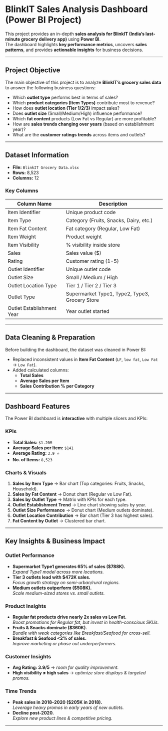 
# BlinkIT Sales Analysis Dashboard (Power BI Project)

This project provides an in-depth **sales analysis for BlinkIT (India’s last-minute grocery delivery app)** using **Power BI**.  
The dashboard highlights **key performance metrics**, uncovers **sales patterns**, and provides **actionable insights** for business decisions.

---

## Project Objective
The main objective of this project is to analyze **BlinkIT’s grocery sales data** to answer the following business questions:
- Which **outlet type** performs best in terms of sales?
- Which **product categories (Item Types)** contribute most to revenue?
- How does **outlet location (Tier 1/2/3)** impact sales?
- Does **outlet size** (Small/Medium/High) influence performance?
- Which **fat content** products (Low Fat vs Regular) are more profitable?
- How are **sales trends changing over years** (based on establishment year)?
- What are the **customer ratings trends** across items and outlets?

---

## Dataset Information
- **File:** `BlinkIT Grocery Data.xlsx`  
- **Rows:** 8,523  
- **Columns:** 12  

###  Key Columns
| Column Name                 | Description |
|------------------------------|-------------|
| Item Identifier              | Unique product code |
| Item Type                    | Category (Fruits, Snacks, Dairy, etc.) |
| Item Fat Content             | Fat category (Regular, Low Fat) |
| Item Weight                  | Product weight |
| Item Visibility              | % visibility inside store |
| Sales                        | Sales value ($) |
| Rating                       | Customer rating (1-5) |
| Outlet Identifier            | Unique outlet code |
| Outlet Size                  | Small / Medium / High |
| Outlet Location Type         | Tier 1 / Tier 2 / Tier 3 |
| Outlet Type                  | Supermarket Type1, Type2, Type3, Grocery Store |
| Outlet Establishment Year    | Year outlet started |

---

## Data Cleaning & Preparation
Before building the dashboard, the dataset was cleaned in Power BI:
- Replaced inconsistent values in **Item Fat Content** (`LF`, `low fat`, `Low Fat` → `Low Fat`).   
- Added calculated columns:
  - **Total Sales**
  - **Average Sales per Item**
  - **Sales Contribution % per Category**
---

## Dashboard Features
The Power BI dashboard is **interactive** with multiple slicers and KPIs:

### KPIs
- **Total Sales:** `$1.20M`
- **Average Sales per Item:** `$141`
- **Average Rating:** `3.9 ⭐`
- **No. of Items:** `8,523`

### Charts & Visuals
1. **Sales by Item Type** → Bar chart (Top categories: Fruits, Snacks, Household).  
2. **Sales by Fat Content** → Donut chart (Regular vs Low Fat).  
3. **Sales by Outlet Type** → Matrix with KPIs for each type.  
4. **Outlet Establishment Trend** → Line chart showing sales by year.  
5. **Outlet Size Performance** → Donut chart (Medium outlets dominate).  
6. **Outlet Location Contribution** → Bar chart (Tier 3 has highest sales).  
7. **Fat Content by Outlet** → Clustered bar chart.  

---

## Key Insights & Business Impact

###  Outlet Performance
- **Supermarket Type1 generates 65% of sales ($788K).**  
   *Expand Type1 model across more locations.*  
- **Tier 3 outlets lead with $472K sales.**  
   *Focus growth strategy on semi-urban/rural regions.*  
- **Medium outlets outperform ($508K).**  
   *Scale medium-sized stores vs. small outlets.*  

### Product Insights
- **Regular fat products drive nearly 2x sales vs Low Fat.**  
   *Boost promotions for Regular fat, but invest in health-conscious SKUs.*  
- **Fruits & Snacks dominate ($360K).**  
   *Bundle with weak categories like Breakfast/Seafood for cross-sell.*  
- **Breakfast & Seafood <2% of sales.**  
   *Improve marketing or phase out underperformers.*  

### Customer Insights
- **Avg Rating: 3.9/5** → *room for quality improvement.*  
- **High visibility ≠ high sales** → *optimize store displays & targeted promos.*  

### Time Trends
- **Peak sales in 2018–2020 ($205K in 2018).**  
   *Leverage heavy promos in early years of new outlets.*  
- **Decline post-2020.**  
   *Explore new product lines & competitive pricing.*  

---
